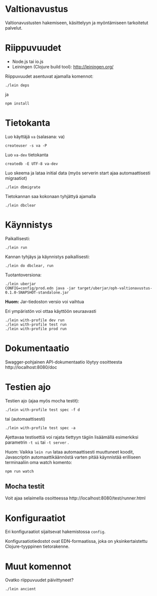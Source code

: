 # Valtionavustus

Valtionavustusten hakemiseen, käsittelyyn ja myöntämiseen tarkoitetut palvelut.

# Riippuvuudet

* Node.js tai io.js
* Leiningen (Clojure build tool): http://leiningen.org/

Riippuvuudet asentuvat ajamalla komennot:

    ./lein deps

ja

    npm install

# Tietokanta

Luo käyttäjä ```va``` (salasana: va)

    createuser -s va -P

Luo ```va-dev``` tietokanta

    createdb -E UTF-8 va-dev

Luo skeema ja lataa initial data (myös serverin start ajaa automaattisesti migraatiot)

    ./lein dbmigrate

Tietokannan saa kokonaan tyhjättyä ajamalla

    ./lein dbclear

# Käynnistys

Paikallisesti:

    ./lein run

Kannan tyhjäys ja käynnistys paikallisesti:

    ./lein do dbclear, run

Tuotantoversiona:

    ./lein uberjar
    CONFIG=config/prod.edn java -jar target/uberjar/oph-valtionavustus-0.1.0-SNAPSHOT-standalone.jar

**Huom:** Jar-tiedoston versio voi vaihtua

Eri ympäristön voi ottaa käyttöön seuraavasti

    ./lein with-profile dev run
    ./lein with-profile test run
    ./lein with-profile prod run

# Dokumentaatio

Swagger-pohjainen API-dokumentaatio löytyy osoitteesta http://localhost:8080/doc

# Testien ajo

Testien ajo (ajaa myös mocha testit):

    ./lein with-profile test spec -f d

tai (automaattisesti)

    ./lein with-profile test spec -a
    
Ajettavaa testisettiä voi rajata tiettyyn tägiin lisäämällä esimerkiksi parametrin 
```-t ui``` tai ```-t server``` .  

Huom: Vaikka ```lein run``` lataa automaattisesti muuttuneet koodit,
Javascriptin automaattikäännöstä varten pitää käynnistää erilliseen
terminaaliin oma watch komento:

    npm run watch

## Mocha testit

Voit ajaa selaimella osoitteessa http://localhost:8080/test/runner.html

# Konfiguraatiot

Eri konfiguraatiot sijaitsevat hakemistossa ```config```.

Konfiguraatiotiedostot ovat EDN-formaatissa, joka on yksinkertaistettu
Clojure-tyyppinen tietorakenne.

# Muut komennot

Ovatko riippuvuudet päivittyneet?

    ./lein ancient
